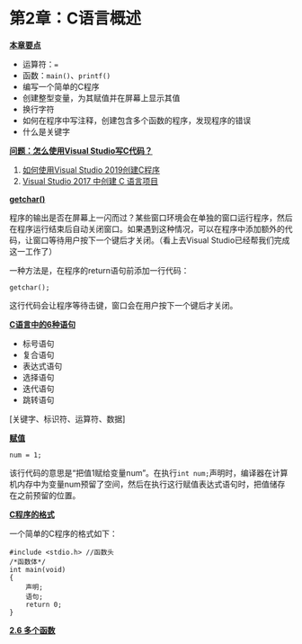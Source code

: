 # 第2章：C语言概述

**<u>本章要点</u>**

- 运算符：`=`
- 函数：`main()`、`printf()`
- 编写一个简单的C程序
- 创建整型变量，为其赋值并在屏幕上显示其值
- 换行字符
- 如何在程序中写注释，创建包含多个函数的程序，发现程序的错误
- 什么是关键字


**<u>问题：怎么使用Visual Studio写C代码？</u>**

1. [如何使用Visual Studio 2019创建C程序](https://www.jianshu.com/p/5e88a36a41b5)
2. [Visual Studio 2017 中创建 C 语言项目](https://zhuanlan.zhihu.com/p/43011851)


**<u>getchar()</u>**

程序的输出是否在屏幕上一闪而过？某些窗口环境会在单独的窗口运行程序，然后在程序运行结束后自动关闭窗口。如果遇到这种情况，可以在程序中添加额外的代码，让窗口等待用户按下一个键后才关闭。（看上去Visual Studio已经帮我们完成这一工作了）

一种方法是，在程序的return语句前添加一行代码：
```
getchar();
```
这行代码会让程序等待击键，窗口会在用户按下一个键后才关闭。


**<u>C语言中的6种语句</u>**

- 标号语句
- 复合语句
- 表达式语句
- 选择语句
- 迭代语句
- 跳转语句

[关键字、标识符、运算符、数据]



**<u>赋值</u>**

```
num = 1;
```

该行代码的意思是“把值1赋给变量num”。在执行`int num;`声明时，编译器在计算机内存中为变量num预留了空间，然后在执行这行赋值表达式语句时，把值储存在之前预留的位置。



**<u>C程序的格式</u>**

一个简单的C程序的格式如下：

```
#include <stdio.h> //函数头
/*函数体*/
int main(void)
{
    声明;
    语句;
    return 0;
}

```

**<u>2.6 多个函数</u>**

